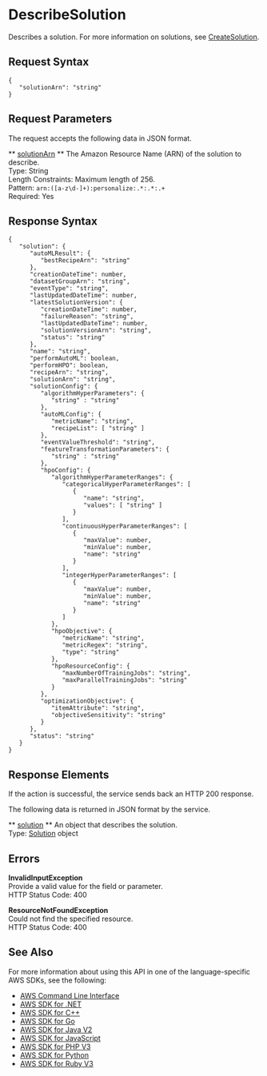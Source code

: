# DescribeSolution<a name="API_DescribeSolution"></a>

Describes a solution\. For more information on solutions, see [CreateSolution](API_CreateSolution.md)\.

## Request Syntax<a name="API_DescribeSolution_RequestSyntax"></a>

```
{
   "solutionArn": "string"
}
```

## Request Parameters<a name="API_DescribeSolution_RequestParameters"></a>

The request accepts the following data in JSON format\.

 ** [solutionArn](#API_DescribeSolution_RequestSyntax) **   <a name="personalize-DescribeSolution-request-solutionArn"></a>
The Amazon Resource Name \(ARN\) of the solution to describe\.  
Type: String  
Length Constraints: Maximum length of 256\.  
Pattern: `arn:([a-z\d-]+):personalize:.*:.*:.+`   
Required: Yes

## Response Syntax<a name="API_DescribeSolution_ResponseSyntax"></a>

```
{
   "solution": { 
      "autoMLResult": { 
         "bestRecipeArn": "string"
      },
      "creationDateTime": number,
      "datasetGroupArn": "string",
      "eventType": "string",
      "lastUpdatedDateTime": number,
      "latestSolutionVersion": { 
         "creationDateTime": number,
         "failureReason": "string",
         "lastUpdatedDateTime": number,
         "solutionVersionArn": "string",
         "status": "string"
      },
      "name": "string",
      "performAutoML": boolean,
      "performHPO": boolean,
      "recipeArn": "string",
      "solutionArn": "string",
      "solutionConfig": { 
         "algorithmHyperParameters": { 
            "string" : "string" 
         },
         "autoMLConfig": { 
            "metricName": "string",
            "recipeList": [ "string" ]
         },
         "eventValueThreshold": "string",
         "featureTransformationParameters": { 
            "string" : "string" 
         },
         "hpoConfig": { 
            "algorithmHyperParameterRanges": { 
               "categoricalHyperParameterRanges": [ 
                  { 
                     "name": "string",
                     "values": [ "string" ]
                  }
               ],
               "continuousHyperParameterRanges": [ 
                  { 
                     "maxValue": number,
                     "minValue": number,
                     "name": "string"
                  }
               ],
               "integerHyperParameterRanges": [ 
                  { 
                     "maxValue": number,
                     "minValue": number,
                     "name": "string"
                  }
               ]
            },
            "hpoObjective": { 
               "metricName": "string",
               "metricRegex": "string",
               "type": "string"
            },
            "hpoResourceConfig": { 
               "maxNumberOfTrainingJobs": "string",
               "maxParallelTrainingJobs": "string"
            }
         },
         "optimizationObjective": { 
            "itemAttribute": "string",
            "objectiveSensitivity": "string"
         }
      },
      "status": "string"
   }
}
```

## Response Elements<a name="API_DescribeSolution_ResponseElements"></a>

If the action is successful, the service sends back an HTTP 200 response\.

The following data is returned in JSON format by the service\.

 ** [solution](#API_DescribeSolution_ResponseSyntax) **   <a name="personalize-DescribeSolution-response-solution"></a>
An object that describes the solution\.  
Type: [Solution](API_Solution.md) object

## Errors<a name="API_DescribeSolution_Errors"></a>

 **InvalidInputException**   
Provide a valid value for the field or parameter\.  
HTTP Status Code: 400

 **ResourceNotFoundException**   
Could not find the specified resource\.  
HTTP Status Code: 400

## See Also<a name="API_DescribeSolution_SeeAlso"></a>

For more information about using this API in one of the language\-specific AWS SDKs, see the following:
+  [AWS Command Line Interface](https://docs.aws.amazon.com/goto/aws-cli/personalize-2018-05-22/DescribeSolution) 
+  [AWS SDK for \.NET](https://docs.aws.amazon.com/goto/DotNetSDKV3/personalize-2018-05-22/DescribeSolution) 
+  [AWS SDK for C\+\+](https://docs.aws.amazon.com/goto/SdkForCpp/personalize-2018-05-22/DescribeSolution) 
+  [AWS SDK for Go](https://docs.aws.amazon.com/goto/SdkForGoV1/personalize-2018-05-22/DescribeSolution) 
+  [AWS SDK for Java V2](https://docs.aws.amazon.com/goto/SdkForJavaV2/personalize-2018-05-22/DescribeSolution) 
+  [AWS SDK for JavaScript](https://docs.aws.amazon.com/goto/AWSJavaScriptSDK/personalize-2018-05-22/DescribeSolution) 
+  [AWS SDK for PHP V3](https://docs.aws.amazon.com/goto/SdkForPHPV3/personalize-2018-05-22/DescribeSolution) 
+  [AWS SDK for Python](https://docs.aws.amazon.com/goto/boto3/personalize-2018-05-22/DescribeSolution) 
+  [AWS SDK for Ruby V3](https://docs.aws.amazon.com/goto/SdkForRubyV3/personalize-2018-05-22/DescribeSolution) 